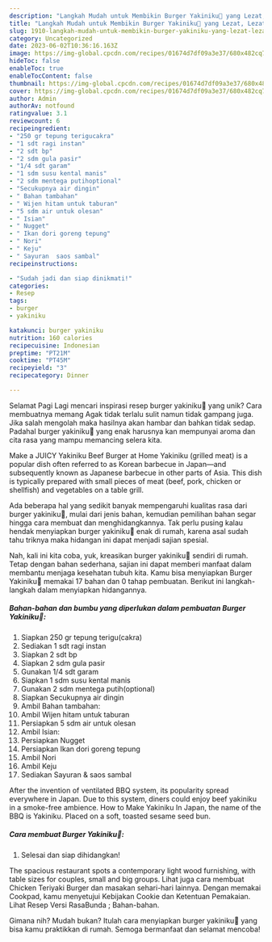 ```yaml
---
description: "Langkah Mudah untuk Membikin Burger Yakiniku🍔 yang Lezat, Lezat"
title: "Langkah Mudah untuk Membikin Burger Yakiniku🍔 yang Lezat, Lezat"
slug: 1910-langkah-mudah-untuk-membikin-burger-yakiniku-yang-lezat-lezat
category: Uncategorized
date: 2023-06-02T10:36:16.163Z
image: https://img-global.cpcdn.com/recipes/01674d7df09a3e37/680x482cq70/burger-yakiniku-foto-resep-utama.jpg
hideToc: false
enableToc: true
enableTocContent: false
thumbnail: https://img-global.cpcdn.com/recipes/01674d7df09a3e37/680x482cq70/burger-yakiniku-foto-resep-utama.jpg
cover: https://img-global.cpcdn.com/recipes/01674d7df09a3e37/680x482cq70/burger-yakiniku-foto-resep-utama.jpg
author: Admin
authorAv: notfound
ratingvalue: 3.1
reviewcount: 6
recipeingredient:
- "250 gr tepung terigucakra"
- "1 sdt ragi instan"
- "2 sdt bp"
- "2 sdm gula pasir"
- "1/4 sdt garam"
- "1 sdm susu kental manis"
- "2 sdm mentega putihoptional"
- "Secukupnya air dingin"
- " Bahan tambahan"
- " Wijen hitam untuk taburan"
- "5 sdm air untuk olesan"
- " Isian"
- " Nugget"
- " Ikan dori goreng tepung"
- " Nori"
- " Keju"
- " Sayuran  saos sambal"
recipeinstructions:

- "Sudah jadi dan siap dinikmati!"
categories:
- Resep
tags:
- burger
- yakiniku

katakunci: burger yakiniku 
nutrition: 160 calories
recipecuisine: Indonesian
preptime: "PT21M"
cooktime: "PT45M"
recipeyield: "3"
recipecategory: Dinner

---
```



Selamat Pagi Lagi mencari inspirasi resep burger yakiniku🍔 yang unik? Cara membuatnya memang Agak tidak terlalu sulit namun tidak gampang juga. Jika salah mengolah maka hasilnya akan hambar dan bahkan tidak sedap. Padahal burger yakiniku🍔 yang enak harusnya kan mempunyai aroma dan cita rasa yang mampu memancing selera kita.


Make a JUICY Yakiniku Beef Burger at Home Yakiniku (grilled meat) is a popular dish often referred to as Korean barbecue in Japan—and subsequently known as Japanese barbecue in other parts of Asia. This dish is typically prepared with small pieces of meat (beef, pork, chicken or shellfish) and vegetables on a table grill.

Ada beberapa hal yang sedikit banyak mempengaruhi kualitas rasa dari burger yakiniku🍔, mulai dari jenis bahan, kemudian pemilihan bahan segar hingga cara membuat dan menghidangkannya. Tak perlu pusing kalau hendak menyiapkan burger yakiniku🍔 enak di rumah, karena asal sudah tahu triknya maka hidangan ini dapat menjadi sajian spesial.


Nah, kali ini kita coba, yuk, kreasikan burger yakiniku🍔 sendiri di rumah. Tetap dengan bahan sederhana, sajian ini dapat memberi manfaat dalam membantu menjaga kesehatan tubuh kita. Kamu bisa menyiapkan Burger Yakiniku🍔 memakai 17 bahan dan 0 tahap pembuatan. Berikut ini langkah-langkah dalam menyiapkan hidangannya.

<!--inarticleads1-->

##### Bahan-bahan dan bumbu yang diperlukan dalam pembuatan Burger Yakiniku🍔:

1. Siapkan 250 gr tepung terigu(cakra)
1. Sediakan 1 sdt ragi instan
1. Siapkan 2 sdt bp
1. Siapkan 2 sdm gula pasir
1. Gunakan 1/4 sdt garam
1. Siapkan 1 sdm susu kental manis
1. Gunakan 2 sdm mentega putih(optional)
1. Siapkan Secukupnya air dingin
1. Ambil  Bahan tambahan:
1. Ambil  Wijen hitam untuk taburan
1. Persiapkan 5 sdm air untuk olesan
1. Ambil  Isian:
1. Persiapkan  Nugget
1. Persiapkan  Ikan dori goreng tepung
1. Ambil  Nori
1. Ambil  Keju
1. Sediakan  Sayuran &amp; saos sambal


After the invention of ventilated BBQ system, its popularity spread everywhere in Japan. Due to this system, diners could enjoy beef yakiniku in a smoke-free ambience. How to Make Yakiniku In Japan, the name of the BBQ is Yakiniku. Placed on a soft, toasted sesame seed bun. 

<!--inarticleads2-->

##### Cara membuat Burger Yakiniku🍔:


1. Selesai dan siap dihidangkan!

The spacious restaurant spots a contemporary light wood furnishing, with table sizes for couples, small and big groups. Lihat juga cara membuat Chicken Teriyaki Burger dan masakan sehari-hari lainnya. Dengan memakai Cookpad, kamu menyetujui Kebijakan Cookie dan Ketentuan Pemakaian. Lihat Resep Versi RasaBunda ; Bahan-bahan. 

Gimana nih? Mudah bukan? Itulah cara menyiapkan burger yakiniku🍔 yang bisa kamu praktikkan di rumah. Semoga bermanfaat dan selamat mencoba!
